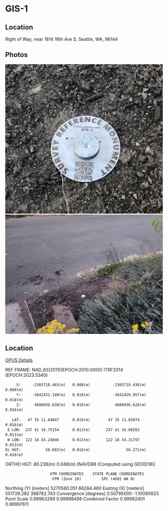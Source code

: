 # GIS-1
## Location
Right of Way, near 1814 16th Ave S, Seattle, WA, 98144
## Photos
![Close Up](20230712_212502.jpg)
![Distance](20230712_212536.jpg)
## Location
[OPUS Details](OPUS.txt)

REF FRAME: NAD_83(2011)(EPOCH:2010.0000)              ITRF2014 (EPOCH:2023.5340)
      
         X:     -2303718.465(m)   0.008(m)          -2303719.436(m)   0.008(m)
         Y:     -3642431.140(m)   0.018(m)          -3642429.957(m)   0.018(m)
         Z:      4686036.638(m)   0.016(m)           4686036.628(m)   0.016(m)

       LAT:   47 35 11.64847      0.016(m)        47 35 11.65974      0.016(m)
     E LON:  237 41 16.75154      0.013(m)       237 41 16.68203      0.013(m)
     W LON:  122 18 43.24846      0.013(m)       122 18 43.31797      0.013(m)
    EL HGT:           56.602(m)   0.016(m)                56.271(m)   0.016(m)
 ORTHO HGT:           80.236(m)   0.048(m) [NAVD88 (Computed using GEOID18)]

                        UTM COORDINATES    STATE PLANE COORDINATES
                         UTM (Zone 10)         SPC (4601 WA N)
Northing (Y) [meters]     5270580.051            66284.460
Easting (X)  [meters]      551729.282           388782.743
Convergence  [degrees]     0.50795000          -1.10090833
Point Scale                0.99963288           0.99998498
Combined Factor            0.99962401           0.99997611